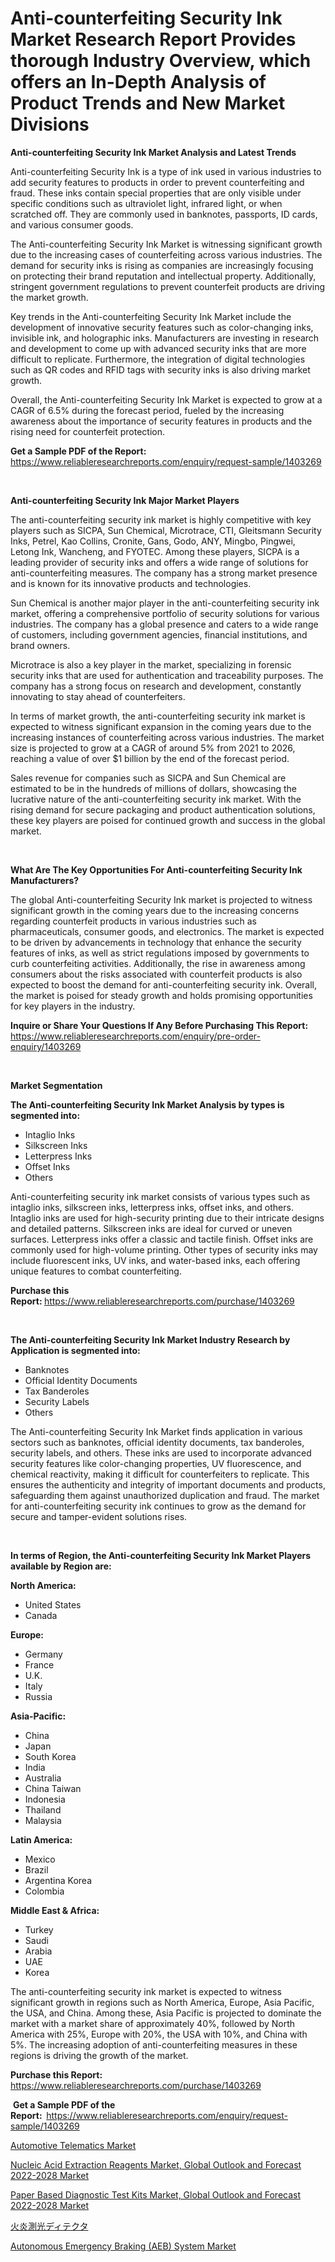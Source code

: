 <p><h1>Anti-counterfeiting Security Ink Market Research Report Provides thorough Industry Overview, which offers an In-Depth Analysis of Product Trends and New Market Divisions</h1></p><p><strong>Anti-counterfeiting Security Ink Market Analysis and Latest Trends</strong></p>
<p><p>Anti-counterfeiting Security Ink is a type of ink used in various industries to add security features to products in order to prevent counterfeiting and fraud. These inks contain special properties that are only visible under specific conditions such as ultraviolet light, infrared light, or when scratched off. They are commonly used in banknotes, passports, ID cards, and various consumer goods.</p><p>The Anti-counterfeiting Security Ink Market is witnessing significant growth due to the increasing cases of counterfeiting across various industries. The demand for security inks is rising as companies are increasingly focusing on protecting their brand reputation and intellectual property. Additionally, stringent government regulations to prevent counterfeit products are driving the market growth.</p><p>Key trends in the Anti-counterfeiting Security Ink Market include the development of innovative security features such as color-changing inks, invisible ink, and holographic inks. Manufacturers are investing in research and development to come up with advanced security inks that are more difficult to replicate. Furthermore, the integration of digital technologies such as QR codes and RFID tags with security inks is also driving market growth.</p><p>Overall, the Anti-counterfeiting Security Ink Market is expected to grow at a CAGR of 6.5% during the forecast period, fueled by the increasing awareness about the importance of security features in products and the rising need for counterfeit protection.</p></p>
<p><strong>Get a Sample PDF of the Report:&nbsp;</strong> <a href="https://www.reliableresearchreports.com/enquiry/request-sample/1403269">https://www.reliableresearchreports.com/enquiry/request-sample/1403269</a></p>
<p>&nbsp;</p>
<p><strong>Anti-counterfeiting Security Ink Major Market Players</strong></p>
<p><p>The anti-counterfeiting security ink market is highly competitive with key players such as SICPA, Sun Chemical, Microtrace, CTI, Gleitsmann Security Inks, Petrel, Kao Collins, Cronite, Gans, Godo, ANY, Mingbo, Pingwei, Letong Ink, Wancheng, and FYOTEC. Among these players, SICPA is a leading provider of security inks and offers a wide range of solutions for anti-counterfeiting measures. The company has a strong market presence and is known for its innovative products and technologies.</p><p>Sun Chemical is another major player in the anti-counterfeiting security ink market, offering a comprehensive portfolio of security solutions for various industries. The company has a global presence and caters to a wide range of customers, including government agencies, financial institutions, and brand owners.</p><p>Microtrace is also a key player in the market, specializing in forensic security inks that are used for authentication and traceability purposes. The company has a strong focus on research and development, constantly innovating to stay ahead of counterfeiters.</p><p>In terms of market growth, the anti-counterfeiting security ink market is expected to witness significant expansion in the coming years due to the increasing instances of counterfeiting across various industries. The market size is projected to grow at a CAGR of around 5% from 2021 to 2026, reaching a value of over $1 billion by the end of the forecast period.</p><p>Sales revenue for companies such as SICPA and Sun Chemical are estimated to be in the hundreds of millions of dollars, showcasing the lucrative nature of the anti-counterfeiting security ink market. With the rising demand for secure packaging and product authentication solutions, these key players are poised for continued growth and success in the global market.</p></p>
<p>&nbsp;</p>
<p><strong>What Are The Key Opportunities For Anti-counterfeiting Security Ink Manufacturers?</strong></p>
<p><p>The global Anti-counterfeiting Security Ink market is projected to witness significant growth in the coming years due to the increasing concerns regarding counterfeit products in various industries such as pharmaceuticals, consumer goods, and electronics. The market is expected to be driven by advancements in technology that enhance the security features of inks, as well as strict regulations imposed by governments to curb counterfeiting activities. Additionally, the rise in awareness among consumers about the risks associated with counterfeit products is also expected to boost the demand for anti-counterfeiting security ink. Overall, the market is poised for steady growth and holds promising opportunities for key players in the industry.</p></p>
<p><strong>Inquire or Share Your Questions If Any Before Purchasing This Report:</strong> <a href="https://www.reliableresearchreports.com/enquiry/pre-order-enquiry/1403269">https://www.reliableresearchreports.com/enquiry/pre-order-enquiry/1403269</a></p>
<p>&nbsp;</p>
<p><strong>Market Segmentation</strong></p>
<p><strong>The Anti-counterfeiting Security Ink Market Analysis by types is segmented into:</strong></p>
<p><ul><li>Intaglio Inks</li><li>Silkscreen Inks</li><li>Letterpress Inks</li><li>Offset Inks</li><li>Others</li></ul></p>
<p><p>Anti-counterfeiting security ink market consists of various types such as intaglio inks, silkscreen inks, letterpress inks, offset inks, and others. Intaglio inks are used for high-security printing due to their intricate designs and detailed patterns. Silkscreen inks are ideal for curved or uneven surfaces. Letterpress inks offer a classic and tactile finish. Offset inks are commonly used for high-volume printing. Other types of security inks may include fluorescent inks, UV inks, and water-based inks, each offering unique features to combat counterfeiting.</p></p>
<p><strong>Purchase this Report:&nbsp;</strong><a href="https://www.reliableresearchreports.com/purchase/1403269">https://www.reliableresearchreports.com/purchase/1403269</a></p>
<p>&nbsp;</p>
<p><strong>The Anti-counterfeiting Security Ink Market Industry Research by Application is segmented into:</strong></p>
<p><ul><li>Banknotes</li><li>Official Identity Documents</li><li>Tax Banderoles</li><li>Security Labels</li><li>Others</li></ul></p>
<p><p>The Anti-counterfeiting Security Ink Market finds application in various sectors such as banknotes, official identity documents, tax banderoles, security labels, and others. These inks are used to incorporate advanced security features like color-changing properties, UV fluorescence, and chemical reactivity, making it difficult for counterfeiters to replicate. This ensures the authenticity and integrity of important documents and products, safeguarding them against unauthorized duplication and fraud. The market for anti-counterfeiting security ink continues to grow as the demand for secure and tamper-evident solutions rises.</p></p>
<p>&nbsp;</p>
<p><strong>In terms of Region, the Anti-counterfeiting Security Ink Market Players available by Region are:</strong></p>
<p>
    <p> <strong> North America: </strong>
        <ul>
            <li>United States</li>
            <li>Canada</li>
        </ul>
        </p> 
    <p> <strong> Europe: </strong>
        <ul>
            <li>Germany</li>
            <li>France</li>
            <li>U.K.</li>
            <li>Italy</li>
            <li>Russia</li>
        </ul>
        </p> 
    <p> <strong> Asia-Pacific: </strong>
        <ul>
            <li>China</li>
            <li>Japan</li>
            <li>South Korea</li>
            <li>India</li>
            <li>Australia</li>
            <li>China Taiwan</li>
            <li>Indonesia</li>
            <li>Thailand</li>
            <li>Malaysia</li>
        </ul>
        </p> 
    <p> <strong> Latin America: </strong>
        <ul>
            <li>Mexico</li>
            <li>Brazil</li>
            <li>Argentina Korea</li>
            <li>Colombia</li>
        </ul>
        </p> 
    <p> <strong> Middle East & Africa: </strong>
        <ul>
            <li>Turkey</li>
            <li>Saudi</li>
            <li>Arabia</li>
            <li>UAE</li>
            <li>Korea</li>
        </ul>
    </p>
    </p>
<p><p>The anti-counterfeiting security ink market is expected to witness significant growth in regions such as North America, Europe, Asia Pacific, the USA, and China. Among these, Asia Pacific is projected to dominate the market with a market share of approximately 40%, followed by North America with 25%, Europe with 20%, the USA with 10%, and China with 5%. The increasing adoption of anti-counterfeiting measures in these regions is driving the growth of the market.</p></p>
<p><strong>Purchase this Report: </strong><a href="https://www.reliableresearchreports.com/purchase/1403269">https://www.reliableresearchreports.com/purchase/1403269</a></p>
<p>&nbsp;<strong>Get a Sample PDF of the Report:&nbsp;&nbsp;</strong><a href="https://www.reliableresearchreports.com/enquiry/request-sample/1403269">https://www.reliableresearchreports.com/enquiry/request-sample/1403269</a></p>
<p><strong></strong></p>
<p><p><a href="https://view.publitas.com/reportprime-1/automotive-telematics-market-size-market-trends-and-growth-outlook-forecasted-for-period-from-2024-to-2031/">Automotive Telematics Market</a></p><p><a href="https://extreme-scabiosa-c81.notion.site/Nucleic-Acid-Extraction-Reagents-Market-Global-Outlook-and-Forecast-2022-2028-Market-Offer-Valuable-e8286bf01ece4c72a86460f8263a062a">Nucleic Acid Extraction Reagents Market, Global Outlook and Forecast 2022-2028 Market</a></p><p><a href="https://summer-dogwood-3e9.notion.site/Paper-Based-Diagnostic-Test-Kits-Market-Global-Outlook-and-Forecast-2022-2028-Market-Size-Share--a468200c5beb46a089c6dddc0beefa70">Paper Based Diagnostic Test Kits Market, Global Outlook and Forecast 2022-2028 Market</a></p><p><a href="https://medium.com/@pattisullivansparksltcr1lv/%E3%83%95%E3%83%AC%E3%83%BC%E3%83%A0%E5%85%89%E5%BA%A6%E6%A4%9C%E5%87%BA%E5%99%A8%E5%B8%82%E5%A0%B4%E3%81%AE%E6%B4%9E%E5%AF%9F-%E5%B8%82%E5%A0%B4%E5%8B%95%E5%90%91-%E6%88%90%E9%95%B7-2024%E5%B9%B4%E3%81%8B%E3%82%892031%E5%B9%B4%E3%81%BE%E3%81%A7%E3%81%AE%E4%BA%88%E6%B8%AC-98592aa1f02c">火炎測光ディテクタ</a></p><p><a href="https://view.publitas.com/reportprime-1/autonomous-emergency-braking-aeb-system-market-provides-a-comprehensive-analysis-including-a-macro-overview-of-the-market-as-well-as-micro-details-such-as-market-size-and-competitive-landscape/">Autonomous Emergency Braking (AEB) System Market</a></p></p>